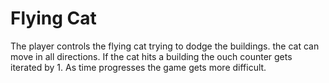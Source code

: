 # Flying Cat

The player controls the flying cat trying to dodge the buildings. the cat can move in all directions. If the cat hits a building the ouch counter gets iterated by 1. As time progresses the game gets more difficult.